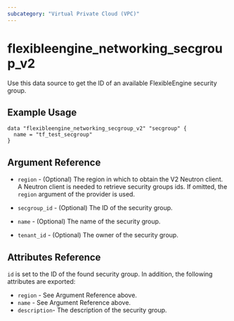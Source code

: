 ```yaml
---
subcategory: "Virtual Private Cloud (VPC)"
---
```


# flexibleengine_networking_secgroup_v2

Use this data source to get the ID of an available FlexibleEngine security group.

## Example Usage

```hcl
data "flexibleengine_networking_secgroup_v2" "secgroup" {
  name = "tf_test_secgroup"
}
```

## Argument Reference

* `region` - (Optional) The region in which to obtain the V2 Neutron client.
  A Neutron client is needed to retrieve security groups ids. If omitted, the
  `region` argument of the provider is used.

* `secgroup_id` - (Optional) The ID of the security group.

* `name` - (Optional) The name of the security group.

* `tenant_id` - (Optional) The owner of the security group.

## Attributes Reference

`id` is set to the ID of the found security group. In addition, the following
attributes are exported:

* `region` - See Argument Reference above.
* `name` - See Argument Reference above.
* `description`- The description of the security group.
